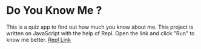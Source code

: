 # Do You Know Me ?
This is a quiz app to find out how much you know about me. This project is written on JavaScript with the help of Repl. 
Open the link and click "Run" to know me better. 
[Repl Link](https://replit.com/@MuthuKumar27/neoG-camp-mark1?v=1)
